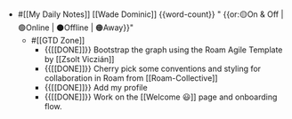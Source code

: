 - #[[My Daily Notes]] [[Wade Dominic]] {{word-count}} " {{or:🟡On & Off | 🟢Online | ⚫️Offline | 🟠Away}}"
    - #[[GTD Zone]]
        - {{[[DONE]]}} Bootstrap the graph using the Roam Agile Template by [[Zsolt Viczián]]
        - {{[[DONE]]}} Cherry pick some conventions and styling for collaboration in Roam from [[Roam-Collective]]
        - {{[[DONE]]}} Add my profile
        - {{[[DONE]]}} Work on the [[Welcome 😃]] page and onboarding flow.

